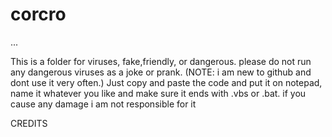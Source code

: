# corcro
...


This is a folder for viruses, fake,friendly, or dangerous. please do not run any dangerous viruses as a joke or prank. (NOTE: i am new to github and dont use it very often.) Just copy and paste the code and put it on notepad, name it whatever you like and make sure it ends with .vbs or .bat. if you cause any damage i am not responsible for it

CREDITS


